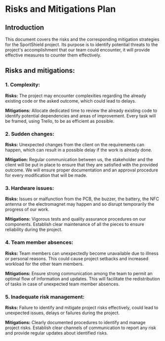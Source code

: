 
# Risks and Mitigations Plan
## Introduction 
This document covers the risks and the corresponding mitigation strategies for the SportShield project. Its purpose is to identify potential threats to the project's accomplishment that our team could encounter, it will provide effective measures to counter them effectively. 

## Risks and mitigations: 
### 1. Complexity: 
**Risks:** The project may encounter complexities regarding the already existing code or the asked outcome, which could lead to delays. 

**Mitigations:** Allocate dedicated time to review the already existing code to identify potential dependencies and areas of improvement. Every task will be framed, using Trello, to be as efficient as possible. 

### 2. Sudden changes: 
**Risks:** Unexpected changes from the client on the requirements can happen, which can result in a possible delay if the work is already done. 

**Mitigation:** Regular communication between us, the stakeholder and the client will be put in place to ensure that they are satisfied with the provided outcome.  We will ensure proper documentation and an approval procedure for every modification that will be made. 

### 3. Hardware issues:
**Risks:** Issues or malfunction from the PCB, the buzzer, the battery, the NFC antenna or the electromagnet may happen and so disrupt temporarily the progress of our work.

**Mitigations:** Vigorous tests and quality assurance procedures on our components. Establish clear maintenance of all the pieces to ensure reliability during the project. 

### 4. Team member absences: 
**Risks:** Team members can unexpectedly become unavailable due to illness or personal reasons. This could cause project setbacks and increased workload for the other team members.

**Mitigations:** Ensure strong communication among the team to permit an optimal flow of information and updates. This will facilitate the redistribution of tasks in case of unexpected team member absences.


### 5. Inadequate risk management: 
**Risks:** Failure to identify and mitigate project risks effectively, could lead to unexpected issues, delays or failures during the project. 

**Mitigations:** Clearly documented procedures to identify and manage project risks. Establish clear channels of communication to report any risk and provide regular updates about identified risks.













